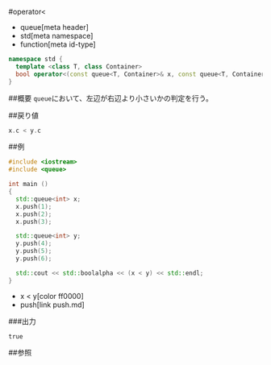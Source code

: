 #operator<
* queue[meta header]
* std[meta namespace]
* function[meta id-type]

```cpp
namespace std {
  template <class T, class Container>
  bool operator<(const queue<T, Container>& x, const queue<T, Container>& y);
}
```

##概要
`queue`において、左辺が右辺より小さいかの判定を行う。


##戻り値
```cpp
x.c < y.c
```


##例
```cpp
#include <iostream>
#include <queue>

int main ()
{
  std::queue<int> x;
  x.push(1);
  x.push(2);
  x.push(3);

  std::queue<int> y;
  y.push(4);
  y.push(5);
  y.push(6);

  std::cout << std::boolalpha << (x < y) << std::endl;
}
```
* x < y[color ff0000]
* push[link push.md]

###出力
```
true
```

##参照


